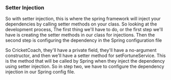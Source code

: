 ### Setter Injection

So with setter injection, this is where the spring framework will inject your dependencies by calling
setter methods on your class. So looking at the development process, The first thing we'll have to do,
or the first step we'll have is creating the setter methods in our class for injections. Then the second
step is configuring the dependency in the Spring configuration file

So CricketCoach, they'll have a private field, they'll have a no-argument constructor, and then we'll 
have a setter method for setFortuneService. This is the method that will be called by Spring when they
inject the dependency using setter injection. So in step two, we have to configure the dependency 
injection in our Spring config file.
